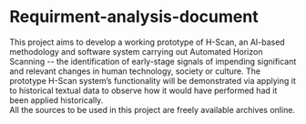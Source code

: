 # Requirment-analysis-document
This project aims to develop a working prototype of H-Scan, an AI-based methodology and software system carrying out Automated Horizon Scanning -- the identification of early-stage signals of impending significant and relevant changes in human technology, society or culture.  The prototype H-Scan system’s functionality will be demonstrated via applying it to historical textual data to observe how it would have performed had it been applied historically.  
All the sources to be used in this project are freely available archives online.
